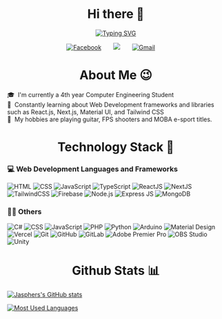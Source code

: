 <h1 align="center">
  Hi there 👋  
</h1>


<p align="center">
  <a href="https://git.io/typing-svg"><img src="https://readme-typing-svg.demolab.com?font=Montserrat&weight=600&duration=1500&pause=1500&color=F7BA1D&center=true&width=435&lines=I'm+Jann+Jaspher;An+Aspiring+Web+Developer!+%F0%9F%91%8C" alt="Typing SVG" />
  </a>
</p>

<p align="center">
  <a href="https://www.facebook.com/thisbejann/"><img alt="Facebook" src="https://img.shields.io/badge/Facebook-%231877F2.svg?style=for-the-badge&logo=Facebook&logoColor=white"/></a>
  &#8287;&#8287;&#8287;&#8287;&#8287;
  <a href="https://www.linkedin.com/in/jann-jaspher-santos-32808b24a/" alt="LinkedIn"><img src="https://img.shields.io/badge/linkedin-%230077B5.svg?style=for-the-badge&logo=linkedin&logoColor=white"/></a>
  &#8287;&#8287;&#8287;&#8287;&#8287;
  <a href="mailto:jannjaspher.santos@gmail.com"><img  alt="Gmail" src="https://img.shields.io/badge/Gmail-D14836?style=for-the-badge&logo=gmail&logoColor=white"/></a>
  &#8287;&#8287;&#8287;&#8287;&#8287;
</p>

<h1 align="center">
  About Me 😉
</h1>


🎓 &nbsp;I'm currently a 4th year Computer Engineering Student\
🌱 &nbsp;Constantly learning about Web Development frameworks and libraries such as React.js, Next.js, Material UI, and Tailwind CSS\
🎸 &nbsp;My hobbies are playing guitar, FPS shooters and MOBA e-sport titles.

<h1 align="center">
  Technology Stack 🧰  
</h1>

<h3>💻 Web Development Languages and Frameworks</h3>

<p>
  <img alt="HTML" src="https://img.shields.io/badge/HTML-E34F26.svg?logo=html5&logoColor=white">
  <img alt="CSS" src="https://img.shields.io/badge/CSS-1572B6.svg?logo=css3&logoColor=white">
  <img alt="JavaScript" src="https://img.shields.io/badge/JavaScript-F7DF1E.svg?logo=javascript&logoColor=black">
  <img alt="TypeScript" src="https://img.shields.io/badge/TypeScript-007ACC.svg?logo=typescript&logoColor=white">
  <img alt="ReactJS" src="https://img.shields.io/badge/React-20232a.svg?logo=react&logoColor=%2361DAFB">
  <img alt="NextJS" src="https://img.shields.io/badge/Next-black?logo=next.js&logoColor=black&color=white">
  <img alt="TailwindCSS" src="https://img.shields.io/badge/TailwindCSS-%2338B2AC.svg?logo=Tailwind-css&logoColor=white&color=4dc0b5">
  <img alt="Firebase" src="https://img.shields.io/badge/Firebase-%23039BE5.svg?logo=firebase&color=blue">
  <img alt="Node.js" src="https://img.shields.io/badge/Node.js-43853D.svg?logo=node.js&logoColor=white">
  <img alt="Express JS" src="https://img.shields.io/badge/Express-404d59.svg?logo=express&logoColor=white">
  <img alt="MongoDB" src ="https://img.shields.io/badge/MongoDB-4ea94b.svg?logo=mongodb&logoColor=white">
</p>

 <h3>👨‍💻 Others</h3>

 <p>
     <img alt="C#" src="https://custom-icon-badges.demolab.com/badge/C%23-68217A.svg?logo=cs2&logoColor=white">
     <img alt="CSS" src="https://img.shields.io/badge/CSS-1572B6.svg?logo=css3&logoColor=white">
     <img alt="JavaScript" src="https://img.shields.io/badge/JavaScript-F7DF1E.svg?logo=javascript&logoColor=black">
     <img alt="PHP" src="https://img.shields.io/badge/PHP-777BB4.svg?logo=php&logoColor=white">
     <img alt="Python" src="https://img.shields.io/badge/Python-14354C.svg?logo=python&logoColor=white">
     <img alt="Arduino" src="https://img.shields.io/badge/-Arduino-00979D?logo=Arduino&logoColor=white">
     <img alt="Material Design" src="https://img.shields.io/badge/Material%20Design-0081CB.svg?logo=material-design&logoColor=white">
     <img alt="Vercel" src="https://img.shields.io/badge/Vercel-000000.svg?logo=vercel&logoColor=white">
     <img alt="Git" src="https://img.shields.io/badge/Git-F05033.svg?logo=git&logoColor=white">
     <img alt="GitHub" src="https://img.shields.io/badge/GitHub-%23121011.svg?logo=github&logoColor=white">
     <img alt="GitLab" src="https://img.shields.io/badge/GitLab-%23181717.svg?logo=gitlab&logoColor=white">
     <img alt="Adobe Premier Pro" src="https://img.shields.io/badge/Adobe%20Premiere%20Pro-9999FF.svg?logo=Adobe%20Premiere%20Pro&logoColor=white">
     <img alt="OBS Studio" src="https://img.shields.io/badge/-OBS-302E31?logo=obs-studio&logoColor=white">
     <img alt="Unity" src="https://img.shields.io/badge/Unity-%23000000.svg?&logo=unity&logoColor=white">

  </p>
<!-- 
  <h3>🧰 Others</h3>

  <p>
     <img alt="Arduino" src="https://img.shields.io/badge/-Arduino-00979D?logo=Arduino&logoColor=white">
     <img alt="Bootstrap" src="https://img.shields.io/badge/Bootstrap-7952B3.svg?logo=bootstrap&logoColor=white">
     <img alt="Bulma" src="https://img.shields.io/badge/Bulma-00D0B1?logo=bulma&logoColor=white">
     <img alt="Cordova" src="https://img.shields.io/badge/-Cordova-E8E8E8?logo=apache-cordova&logoColor=black">
     <img alt="Express JS" src="https://img.shields.io/badge/Express-404d59.svg?logo=express&logoColor=white">
     <img alt="Material Design" src="https://img.shields.io/badge/Material%20Design-0081CB.svg?logo=material-design&logoColor=white">
     <img alt="NextJS" src="https://img.shields.io/badge/Next-black?logo=next.js&logoColor=black&color=white">
     <img alt="React" src="https://img.shields.io/badge/React-20232a.svg?logo=react&logoColor=%2361DAFB">
  </p> -->

<h1 align="center">
  Github Stats 📊
</h1>

[![Jasphers's GitHub stats](https://github-readme-stats.vercel.app/api?username=thisbejann&show_icons=true&theme=tokyonight)](https://github.com/anuraghazra/github-readme-stats)

[![Most Used Languages](https://github-readme-stats.vercel.app/api/top-langs/?username=thisbejann&layout=compact&theme=tokyonight)](https://github.com/anuraghazra/github-readme-stats)
